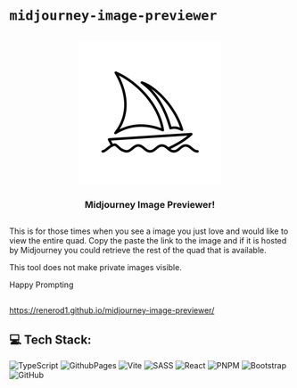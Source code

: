 # `midjourney-image-previewer`

<h2 align="center">
  <img height="256" width="256" src="./src/assets/images/Midjourney_Emblem.svg">
</h2>

<h3 align="center"><a src="https://renerod1.github.io/midjourney-image-previewer/">Midjourney Image Previewer!</a></h3>

##

<p>This is for those times when you see a image you just love and would like to view the entire quad. Copy the paste the link to the image and if it is hosted by Midjourney you could retrieve the rest of the quad that is available.</p>
<p>This tool does not make private images visible.</p>
<p>Happy Prompting</p>

##

<a href="https://renerod1.github.io/midjourney-image-previewer/" target="_blank">https://renerod1.github.io/midjourney-image-previewer/</a>

## 💻 Tech Stack:

![TypeScript](https://img.shields.io/badge/typescript-%23007ACC.svg?style=for-the-badge&logo=typescript&logoColor=white)
![GithubPages](https://img.shields.io/badge/github%20pages-121013?style=for-the-badge&logo=github&logoColor=white)
![Vite](https://img.shields.io/badge/vite-%23646CFF.svg?style=for-the-badge&logo=vite&logoColor=white)
![SASS](https://img.shields.io/badge/SASS-hotpink.svg?style=for-the-badge&logo=SASS&logoColor=white)
![React](https://img.shields.io/badge/react-%2320232a.svg?style=for-the-badge&logo=react&logoColor=%2361DAFB)
![PNPM](https://img.shields.io/badge/pnpm-%234a4a4a.svg?style=for-the-badge&logo=pnpm&logoColor=f69220)
![Bootstrap](https://img.shields.io/badge/bootstrap-%238511FA.svg?style=for-the-badge&logo=bootstrap&logoColor=white)
![GitHub](https://img.shields.io/badge/github-%23121011.svg?style=for-the-badge&logo=github&logoColor=white)
